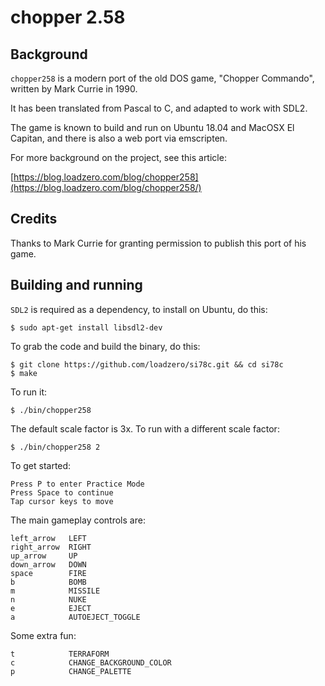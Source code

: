# chopper 2.58

## Background

`chopper258` is a modern port of the old DOS game, "Chopper Commando", written by Mark Currie in 1990.

It has been translated from Pascal to C, and adapted to work with SDL2.

The game is known to build and run on Ubuntu 18.04 and MacOSX El Capitan, and there is also
a web port via emscripten.

For more background on the project, see this article:

[https://blog.loadzero.com/blog/chopper258](https://blog.loadzero.com/blog/chopper258/)

## Credits

Thanks to Mark Currie for granting permission to publish this port of his game.

## Building and running

`SDL2` is required as a dependency, to install on Ubuntu, do this:

    $ sudo apt-get install libsdl2-dev

To grab the code and build the binary, do this:

    $ git clone https://github.com/loadzero/si78c.git && cd si78c
    $ make

To run it:

    $ ./bin/chopper258 

The default scale factor is 3x. To run with a different scale factor:

    $ ./bin/chopper258 2

To get started:

    Press P to enter Practice Mode
    Press Space to continue
    Tap cursor keys to move

The main gameplay controls are:

    left_arrow   LEFT
    right_arrow  RIGHT
    up_arrow     UP
    down_arrow   DOWN
    space        FIRE
    b            BOMB
    m            MISSILE
    n            NUKE
    e            EJECT
    a            AUTOEJECT_TOGGLE

Some extra fun:

    t            TERRAFORM
    c            CHANGE_BACKGROUND_COLOR
    p            CHANGE_PALETTE

